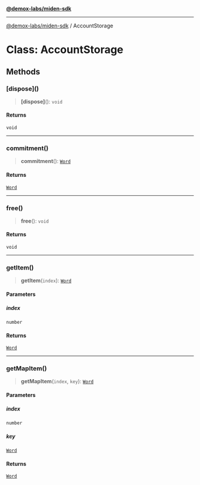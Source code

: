 [**@demox-labs/miden-sdk**](../README.md)

***

[@demox-labs/miden-sdk](../README.md) / AccountStorage

# Class: AccountStorage

## Methods

### \[dispose\]()

> **\[dispose\]**(): `void`

#### Returns

`void`

***

### commitment()

> **commitment**(): [`Word`](Word.md)

#### Returns

[`Word`](Word.md)

***

### free()

> **free**(): `void`

#### Returns

`void`

***

### getItem()

> **getItem**(`index`): [`Word`](Word.md)

#### Parameters

##### index

`number`

#### Returns

[`Word`](Word.md)

***

### getMapItem()

> **getMapItem**(`index`, `key`): [`Word`](Word.md)

#### Parameters

##### index

`number`

##### key

[`Word`](Word.md)

#### Returns

[`Word`](Word.md)

